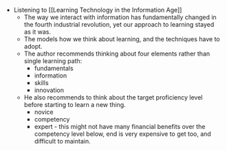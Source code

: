 - Listening to [[Learning Technology in the Information Age]]
	- The way we interact with information has fundamentally changed in the fourth industrial revolution, yet our approach to learning stayed as it was.
	- The models how we think about learning, and the techniques have to adopt.
	- The author recommends thinking about four elements rather than single learning path:
		- fundamentals
		- information
		- skills
		- innovation
	- He also recommends to think about the target proficiency level before starting to learn a new thing.
		- novice
		- competency
		- expert - this might not have many financial benefits over the competency level below, end is very expensive to get too, and difficult to maintain.
